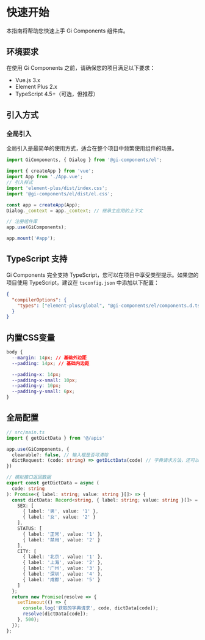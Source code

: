 # 快速开始

本指南将帮助您快速上手 Gi Components 组件库。

## 环境要求

在使用 Gi Components 之前，请确保您的项目满足以下要求：

- Vue.js 3.x
- Element Plus 2.x
- TypeScript 4.5+（可选，但推荐）

## 引入方式

### 全局引入

全局引入是最简单的使用方式，适合在整个项目中频繁使用组件的场景。

```js
import GiComponents, { Dialog } from '@gi-components/el';

import { createApp } from 'vue';
import App from './App.vue';
// 引入样式
import 'element-plus/dist/index.css';
import '@gi-components/el/dist/el.css';

const app = createApp(App);
Dialog._context = app._context; // 继承主应用的上下文

// 注册组件库
app.use(GiComponents);

app.mount('#app');
```

## TypeScript 支持

Gi Components 完全支持 TypeScript，您可以在项目中享受类型提示。如果您的项目使用 TypeScript，建议在 `tsconfig.json` 中添加以下配置：

```json
{
  "compilerOptions": {
    "types": ["element-plus/global", "@gi-components/el/components.d.ts"]
  }
}
```

## 内置CSS变量

```css
body {
  --margin: 14px; // 基础外边距
  --padding: 14px; // 基础内边距

  --padding-x: 14px;
  --padding-x-small: 10px;
  --padding-y: 10px;
  --padding-y-small: 6px;
}
```

## 全局配置

```ts
// src/main.ts
import { getDictData } from '@/apis'

app.use(GiComponents, {
  clearable?: false, // 输入框是否可清除
  dictRequest: (code: string) => getDictData(code) // 字典请求方法，还可以做一些持久化的处理，以及数据过滤
})
```

```ts
// 模拟接口返回数据
export const getDictData = async (
  code: string
): Promise<{ label: string; value: string }[]> => {
  const dictData: Record<string, { label: string; value: string }[]> = {
    SEX: [
      { label: '男', value: '1' },
      { label: '女', value: '2' }
    ],
    STATUS: [
      { label: '正常', value: '1' },
      { label: '禁用', value: '2' }
    ],
    CITY: [
      { label: '北京', value: '1' },
      { label: '上海', value: '2' },
      { label: '广州', value: '3' },
      { label: '深圳', value: '4' },
      { label: '成都', value: '5' }
    ]
  };
  return new Promise(resolve => {
    setTimeout(() => {
      console.log('获取的字典请求', code, dictData[code]);
      resolve(dictData[code]);
    }, 500);
  });
};
```
